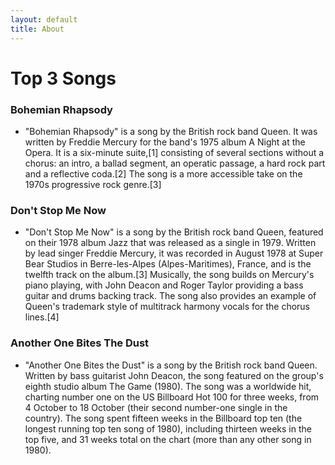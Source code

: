 ```yaml
---
layout: default
title: About
---
```

# Top 3 Songs
### Bohemian Rhapsody
* "Bohemian Rhapsody" is a song by the British rock band Queen. It was written by Freddie Mercury for the band's 1975 album A Night at the Opera. It is a six-minute suite,[1] consisting of several sections without a chorus: an intro, a ballad segment, an operatic passage, a hard rock part and a reflective coda.[2] The song is a more accessible take on the 1970s progressive rock genre.[3]
### Don't Stop Me Now
* "Don't Stop Me Now" is a song by the British rock band Queen, featured on their 1978 album Jazz that was released as a single in 1979. Written by lead singer Freddie Mercury, it was recorded in August 1978 at Super Bear Studios in Berre-les-Alpes (Alpes-Maritimes), France, and is the twelfth track on the album.[3] Musically, the song builds on Mercury's piano playing, with John Deacon and Roger Taylor providing a bass guitar and drums backing track. The song also provides an example of Queen's trademark style of multitrack harmony vocals for the chorus lines.[4]
### Another One Bites The Dust
* "Another One Bites the Dust" is a song by the British rock band Queen. Written by bass guitarist John Deacon, the song featured on the group's eighth studio album The Game (1980). The song was a worldwide hit, charting number one on the US Billboard Hot 100 for three weeks, from 4 October to 18 October (their second number-one single in the country). The song spent fifteen weeks in the Billboard top ten (the longest running top ten song of 1980), including thirteen weeks in the top five, and 31 weeks total on the chart (more than any other song in 1980).
